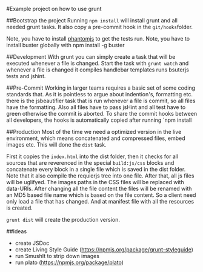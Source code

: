 #Example project on how to use grunt

##Bootstrap the project
Running `npm install` will install grunt and all needed grunt tasks.
It also copy a pre-commit hook in the `git/hooks`folder.

Note, you have to install [phantomjs](http://phantomjs.org/) to get the tests run.
Note, you have to install buster globally with npm install -g buster

##Development
With grunt you can simply create a task that will be executed whenever a file is changed.
Start the task with `grunt watch` and whenever a file is changed it compiles handlebar templates
runs bsuterjs tests and jshint.

##Pre-Commit
Working in larger teams requires a basic set of some coding standards that. As it is pointless to argue
about indention's, formatting etc. there is the jsbeautifier task that is run whenever a file is commit,
so all files have the formatting.
Also all files have to pass jsHint and all test have to green otherwise the commit is aborted.
To share the commit hooks between all developers, the hooks is automatically copied after running `npm install

##Production
Most of the time we need a optimized version in the live environment, which means concatenated and compressed files, embed images etc.
This will done the `dist` task.

First it copies the `index.html` into the dist folder, then it checks for all sources that are reverenced in
the special `build:js/css` blocks and concatenate every block in a single file which is saved in the dist folder.
Note that it also compile the requierjs tree into one file. After that, all js files will be uglifyed.
The images paths in the CSS files will be replaced with data-URIs.
After changing all the file content the files will be renamed with an MD5 based file name which is based on the file content.
So a client need only load a file that has changed. And at manifest file with all the resources is created.

`grunt dist` will create the production version.

##Ideas

* create JSDoc
* create Living Style Guide (https://npmjs.org/package/grunt-styleguide)
* run SmushIt to strip down images
* run plato (https://npmjs.org/package/plato)
